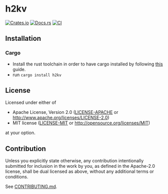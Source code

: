 # h2kv

[![Crates.io](https://img.shields.io/crates/v/h2kv.svg)](https://crates.io/crates/h2kv)
[![Docs.rs](https://docs.rs/h2kv/badge.svg)](https://docs.rs/h2kv)
[![CI](https://github.com/guapodero/h2kv/workflows/CI/badge.svg)](https://github.com/guapodero/h2kv/actions)

## Installation

### Cargo

* Install the rust toolchain in order to have cargo installed by following
  [this](https://www.rust-lang.org/tools/install) guide.
* run `cargo install h2kv`

## License

Licensed under either of

 * Apache License, Version 2.0
   ([LICENSE-APACHE](LICENSE-APACHE) or http://www.apache.org/licenses/LICENSE-2.0)
 * MIT license
   ([LICENSE-MIT](LICENSE-MIT) or http://opensource.org/licenses/MIT)

at your option.

## Contribution

Unless you explicitly state otherwise, any contribution intentionally submitted
for inclusion in the work by you, as defined in the Apache-2.0 license, shall be
dual licensed as above, without any additional terms or conditions.

See [CONTRIBUTING.md](CONTRIBUTING.md).
